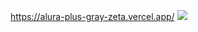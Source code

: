 https://alura-plus-gray-zeta.vercel.app/
  <img src="https://media.discordapp.net/attachments/1232764064720097384/1244509781062979655/Desktop_-_2.png?ex=66555f8d&is=66540e0d&hm=ed86370b3798c5dd9130a8ebd05f7e45dca4c10b311f84d3c15e014756e5d83e&=&format=webp&quality=lossless&width=283&height=675">
